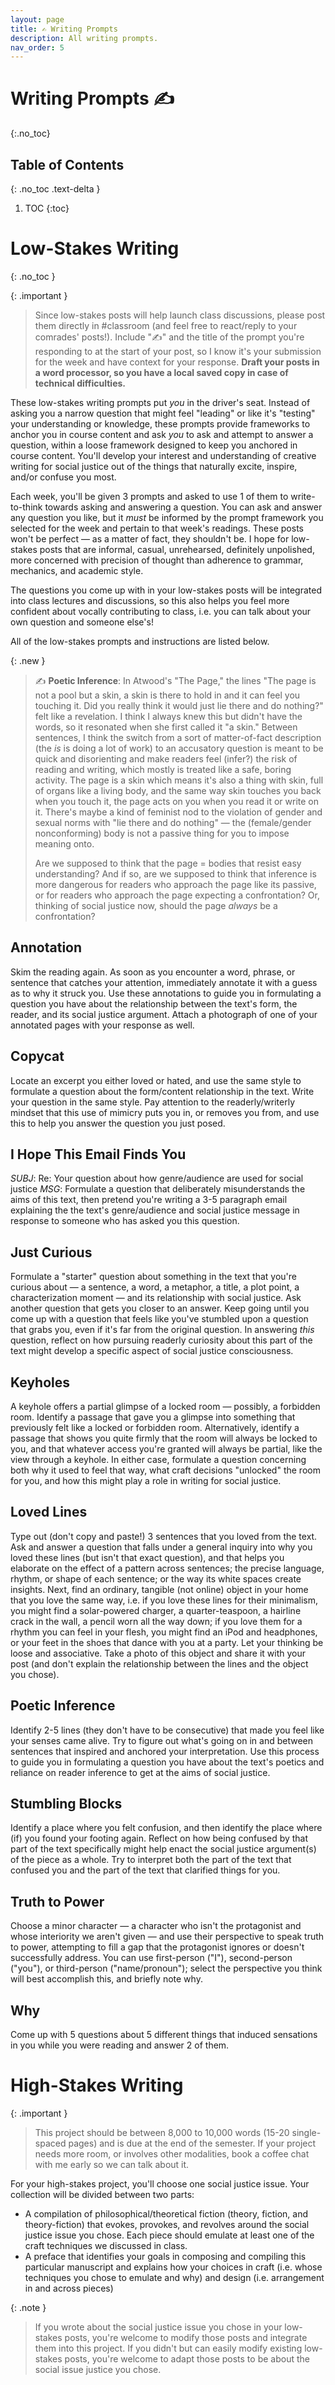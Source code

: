 ```yaml
---
layout: page
title: ✍️ Writing Prompts
description: All writing prompts.
nav_order: 5
---
```

    
# Writing Prompts ✍️
{:.no_toc}

## Table of Contents
{: .no_toc .text-delta }

1. TOC
{:toc}


# Low-Stakes Writing
{: .no_toc }

{: .important }
> Since low-stakes posts will help launch class discussions, please post them directly in #classroom (and feel free to react/reply to your comrades' posts!). Include "✍️" and the title of the prompt you're responding to at the start of your post, so I know it's your submission for the week and have context for your response. **Draft your posts in a word processor, so you have a local saved copy in case of technical difficulties.** 

These low-stakes writing prompts put *you* in the driver's seat. Instead of asking you a narrow question that might feel "leading" or like it's "testing" your understanding or knowledge, these prompts provide frameworks to anchor you in course content and ask *you* to ask and attempt to answer a question, within a loose framework designed to keep you anchored in course content. You'll develop your interest and understanding of creative writing for social justice out of the things that naturally excite, inspire, and/or confuse you most.

Each week, you'll be given 3 prompts and asked to use 1 of them to write-to-think towards asking and answering a question. You can ask and answer any question you like, but it *must* be informed by the prompt framework you selected for the week and pertain to that week's readings. These posts won't be perfect &mdash; as a matter of fact, they shouldn't be. I hope for low-stakes posts that are informal, casual, unrehearsed, definitely unpolished, more concerned with precision of thought than adherence to grammar, mechanics, and academic style. 

The questions you come up with in your low-stakes posts will be integrated into class lectures and discussions, so this also helps you feel more confident about vocally contributing to class, i.e. you can talk about your own question and someone else's!

All of the low-stakes prompts and instructions are listed below. 

{: .new }
> ✍️ **Poetic Inference**: In Atwood's "The Page," the lines "The page is not a pool but a skin, a skin is there to hold in and it can feel you touching it. Did you really think it would just lie there and do nothing?" felt like a revelation. I think I always knew this but didn't have the words, so it resonated when she first called it "a skin." Between sentences, I think the switch from a sort of matter-of-fact description (the *is* is doing a lot of work) to an accusatory question is meant to be quick and disorienting and make readers feel (infer?) the risk of reading and writing, which mostly is treated like a safe, boring activity. The page is a skin which means it's also a thing with skin, full of organs like a living body, and the same way skin touches you back when you touch it, the page acts on you when you read it or write on it. There's maybe a kind of feminist nod to the violation of gender and sexual norms with "lie there and do nothing" &mdash; the (female/gender nonconforming) body is not a passive thing for you to impose meaning onto.
>
> Are we supposed to think that the page = bodies that resist easy understanding? And if so, are we supposed to think that inference is more dangerous for readers who approach the page like its passive, or for readers who approach the page expecting a confrontation? Or, thinking of social justice now, should the page *always* be a confrontation?

## Annotation

Skim the reading again. As soon as you encounter a word, phrase, or sentence that catches
your attention, immediately annotate it with a guess as to why it struck you. Use these annotations to guide you in formulating a question you have about the relationship between the text's form, the reader, and its social justice argument. Attach a photograph of one of your annotated pages with your response as well. 

## Copycat

Locate an excerpt you either loved or hated, and use the same style to formulate a question about the form/content relationship in the text. Write your question in the same style. Pay attention to the readerly/writerly mindset that this use of mimicry puts you in, or removes you from, and use this to help you answer the question you just posed.

## I Hope This Email Finds You

*SUBJ*: Re: Your question about how genre/audience are used for social justice
*MSG*: Formulate a question that deliberately misunderstands the aims of this text, then pretend you're writing a 3-5 paragraph email explaining the the text's genre/audience and social justice message in response to someone who has asked you this question. 

## Just Curious

Formulate a "starter" question about something in the text that you're curious about &mdash; a sentence, a word, a metaphor, a title, a plot point, a characterization moment &mdash; and its relationship with social justice. Ask another question that gets you closer to an answer. Keep going until you come up with a question that feels like you've stumbled upon a question that grabs you, even if it's far from the original question. In answering *this* question, reflect on how pursuing readerly curiosity about this part of the text might develop a specific aspect of social justice consciousness.

## Keyholes

A keyhole offers a partial glimpse of a locked room &mdash; possibly, a forbidden room. Identify a passage that gave you a glimpse into something that previously felt like a locked or forbidden room. Alternatively, identify a passage that shows you quite firmly that the room will always be locked to you, and that whatever access you're granted will always be partial, like the view through a keyhole. In either case, formulate a question concerning both why it used to feel that way, what craft decisions "unlocked" the room for you, and how this might play a role in writing for social justice.

## Loved Lines

Type out (don't copy and paste!) 3 sentences that you loved from the text. Ask and answer a question that falls under a general inquiry into why you loved these lines (but isn't that exact question), and that helps you elaborate on the effect of a pattern across sentences; the precise language, rhythm, or shape of each sentence; or the way its white spaces create insights. Next, find an ordinary, tangible (not online) object in your home that you love the same way, i.e. if you love these lines for their minimalism, you might find a solar-powered charger, a quarter-teaspoon, a hairline crack in the wall, a pencil worn all the way down; if you love them for a rhythm you can feel in your flesh, you might find an iPod and headphones, or your feet in the shoes that dance with you at a party. Let your thinking be loose and associative. Take a photo of this object and share it with your post (and don't explain the relationship between the lines and the object you chose).


## Poetic Inference

Identify 2-5 lines (they don't have to be consecutive) that made you feel like your senses came alive. Try to figure out what's going on in and between sentences that inspired and anchored your interpretation. Use this process to guide you in formulating a question you have about the text's poetics and reliance on reader inference to get at the aims of social justice.

## Stumbling Blocks

Identify a place where you felt confusion, and then identify the place where (if) you found your footing again. Reflect on how being confused by that part of the text specifically might help enact the social justice argument(s) of the piece as a whole. Try to interpret both the part of the text that confused you and the part of the text that clarified things for you. 

## Truth to Power

Choose a minor character &mdash; a character who isn't the protagonist and whose interiority we aren't given &mdash; and use their perspective to speak truth to power, attempting to fill a gap that the protagonist ignores or doesn't successfully address. You can use first-person ("I"), second-person ("you"), or third-person ("name/pronoun"); select the perspective you think will best accomplish this, and briefly note why.

## Why

Come up with 5 questions about 5 different things that induced sensations in you while you were reading and answer 2 of them.


# High-Stakes Writing

{: .important }
> This project should be between 8,000 to 10,000 words (15-20 single-spaced pages) and is due at the end of the semester. If your project needs more room, or involves other modalities, book a coffee chat with me early so we can talk about it.

For your high-stakes project, you'll choose one social justice issue. Your collection will be divided between two parts: 

- A compilation of philosophical/theoretical fiction (theory, fiction, and theory-fiction) that evokes, provokes, and revolves around the social justice issue you chose. Each piece should emulate at least one of the craft techniques we discussed in class.
- A preface that identifies your goals in composing and compiling this particular manuscript and explains how your choices in craft (i.e. whose techniques you chose to emulate and why) and design (i.e. arrangement in and across pieces)

{: .note }
> If you wrote about the social justice issue you chose in your low-stakes posts, you're welcome to modify those posts and integrate them into this project. If you didn't but can easily modify existing low-stakes posts, you're welcome to adapt those posts to be about the social issue justice you chose.